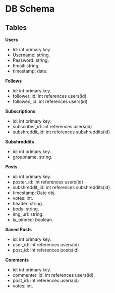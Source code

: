 # DB Schema

## Tables

**Users**
- Id: int primary key.
- Username: string.
- Password: string.
- Email: string.
- timestamp: date.

**Follows**
- id: int primary key.
- follower_id: int references users(id)
- followed_id: int references users(id)

**Subscriptions**
- id: int primary key.
- subscriber_id: int references users(id)
- subshreddit_id: int references subshreddits(id)

**Subshreddits**
- id: int primary key.
- groupname: string.

**Posts**
- id: int primary key.
- poster_id: int references users(id)
- subshreddit_id: int references subshreddits(id)
- timestamp: Date obj.
- votes: int.
- header: string.
- body: string.
- img_url: string.
- is_pinned: boolean.

**Saved Posts**
- id: int primary key.
- user_id: int references users(id)
- post_id: int references posts(id)

**Comments**
- id: int primary key.
- commenter_id: int references users(id).
- post_id: int references users(id)
- votes: int.
